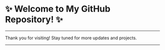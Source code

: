 # ✨ Welcome to My GitHub Repository! ✨

---

Thank you for visiting! Stay tuned for more updates and projects.

---
